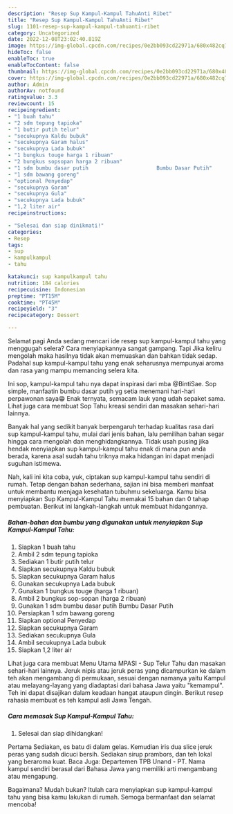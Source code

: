 ```yaml
---
description: "Resep Sup Kampul-Kampul TahuAnti Ribet"
title: "Resep Sup Kampul-Kampul TahuAnti Ribet"
slug: 1101-resep-sup-kampul-kampul-tahuanti-ribet
category: Uncategorized
date: 2022-12-08T23:02:40.819Z
image: https://img-global.cpcdn.com/recipes/0e2bb093cd22971a/680x482cq70/sup-kampul-kampul-tahu-foto-resep-utama.jpg
hideToc: false
enableToc: true
enableTocContent: false
thumbnail: https://img-global.cpcdn.com/recipes/0e2bb093cd22971a/680x482cq70/sup-kampul-kampul-tahu-foto-resep-utama.jpg
cover: https://img-global.cpcdn.com/recipes/0e2bb093cd22971a/680x482cq70/sup-kampul-kampul-tahu-foto-resep-utama.jpg
author: Admin
authorAv: notfound
ratingvalue: 3.3
reviewcount: 15
recipeingredient:
- "1 buah tahu"
- "2 sdm tepung tapioka"
- "1 butir putih telur"
- "secukupnya Kaldu bubuk"
- "secukupnya Garam halus"
- "secukupnya Lada bubuk"
- "1 bungkus touge harga 1 ribuan"
- "2 bungkus sopsopan harga 2 ribuan"
- "1 sdm bumbu dasar putih                      Bumbu Dasar Putih"
- "1 sdm bawang goreng"
- "optional Penyedap"
- "secukupnya Garam"
- "secukupnya Gula"
- "secukupnya Lada bubuk"
- "1,2 liter air"
recipeinstructions:

- "Selesai dan siap dinikmati!"
categories:
- Resep
tags:
- sup
- kampulkampul
- tahu

katakunci: sup kampulkampul tahu 
nutrition: 184 calories
recipecuisine: Indonesian
preptime: "PT15M"
cooktime: "PT45M"
recipeyield: "3"
recipecategory: Dessert

---
```



Selamat pagi Anda sedang mencari ide resep sup kampul-kampul tahu yang menggugah selera? Cara menyiapkannya sangat gampang. Tapi Jika keliru mengolah maka hasilnya tidak akan memuaskan dan bahkan tidak sedap. Padahal sup kampul-kampul tahu yang enak seharusnya mempunyai aroma dan rasa yang mampu memancing selera kita.


Ini sop, kampul-kampul tahu nya dapat inspirasi dari mba @BintiSae. Sop simple, manfaatin bumbu dasar putih yg setia menemani hari-hari perpawonan saya😁 Enak ternyata, semacam lauk yang udah sepaket sama. Lihat juga cara membuat Sop Tahu kreasi sendiri dan masakan sehari-hari lainnya.

Banyak hal yang sedikit banyak berpengaruh terhadap kualitas rasa dari sup kampul-kampul tahu, mulai dari jenis bahan, lalu pemilihan bahan segar hingga cara mengolah dan menghidangkannya. Tidak usah pusing jika hendak menyiapkan sup kampul-kampul tahu enak di mana pun anda berada, karena asal sudah tahu triknya maka hidangan ini dapat menjadi suguhan istimewa.


Nah, kali ini kita coba, yuk, ciptakan sup kampul-kampul tahu sendiri di rumah. Tetap dengan bahan sederhana, sajian ini bisa memberi manfaat untuk membantu menjaga kesehatan tubuhmu sekeluarga. Kamu bisa menyiapkan Sup Kampul-Kampul Tahu memakai 15 bahan dan 0 tahap pembuatan. Berikut ini langkah-langkah untuk membuat hidangannya.

<!--inarticleads1-->

##### Bahan-bahan dan bumbu yang digunakan untuk menyiapkan Sup Kampul-Kampul Tahu:

1. Siapkan 1 buah tahu
1. Ambil 2 sdm tepung tapioka
1. Sediakan 1 butir putih telur
1. Siapkan secukupnya Kaldu bubuk
1. Siapkan secukupnya Garam halus
1. Gunakan secukupnya Lada bubuk
1. Gunakan 1 bungkus touge (harga 1 ribuan)
1. Ambil 2 bungkus sop-sopan (harga 2 ribuan)
1. Gunakan 1 sdm bumbu dasar putih                      Bumbu Dasar Putih
1. Persiapkan 1 sdm bawang goreng
1. Siapkan optional Penyedap
1. Siapkan secukupnya Garam
1. Sediakan secukupnya Gula
1. Ambil secukupnya Lada bubuk
1. Siapkan 1,2 liter air


Lihat juga cara membuat Menu Utama MPASI - Sup Telur Tahu dan masakan sehari-hari lainnya. Jeruk nipis atau jeruk peras yang dicampurkan ke dalam teh akan mengambang di permukaan, sesuai dengan namanya yaitu Kampul atau melayang-layang yang diadaptasi dari bahasa Jawa yaitu &#34;kemampul&#34;. Teh ini dapat disajikan dalam keadaan hangat ataupun dingin. Berikut resep rahasia membuat es teh kampul asli Jawa Tengah. 

<!--inarticleads2-->

##### Cara memasak Sup Kampul-Kampul Tahu:


1. Selesai dan siap dihidangkan!

Pertama Sediakan, es batu di dalam gelas. Kemudian iris dua slice jeruk peras yang sudah dicuci bersih. Sediakan sirup prambors, dan teh lokal yang beraroma kuat. Baca Juga: Departemen TPB Unand - PT. Nama kampul sendiri berasal dari Bahasa Jawa yang memiliki arti mengambang atau mengapung. 

Bagaimana? Mudah bukan? Itulah cara menyiapkan sup kampul-kampul tahu yang bisa kamu lakukan di rumah. Semoga bermanfaat dan selamat mencoba!
